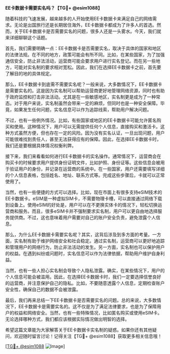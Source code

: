 **EE卡数据卡需要实名吗？【TG💪+ @esim1088】**

随着科技的飞速发展，越来越多的人开始使用EE卡数据卡来满足自己的网络需求。无论是出国旅行还是长期居住海外，EE卡数据卡都成为了许多人的首选。然而，关于EE卡数据卡是否需要实名的问题，很多人还是一头雾水。今天，我们就来详细聊聊这个话题。

首先，我们需要明确一点：EE卡数据卡是否需要实名，取决于具体的国家和地区的法律法规。在不同的地方，政策可能会有所不同。比如，在某些国家，为了加强通信安全，防止非法活动，运营商可能会要求用户进行实名登记。而在另一些地方，可能对实名制的要求相对宽松。因此，我们在选择EE卡数据卡之前，首先要了解目的地的具体规定。

那么，EE卡数据卡到底需不需要实名呢？一般来说，大多数情况下，EE卡数据卡是需要实名的。这是因为实名制可以帮助运营商更好地管理网络资源，同时也有助于政府监控和打击非法活动。尤其是在一些敏感地区，实名制更是成为了一种常态。对于用户来说，实名制虽然会带来一定的麻烦，但同时也是一种安全保障。毕竟，如果发生任何问题，实名信息可以作为追踪线索，帮助用户解决问题。

不过，也有一些例外情况。比如，有些国家或地区的EE卡数据卡可能允许匿名购买和使用。这种情况下，用户可以无需提供任何个人信息，直接购买和激活卡。这种方式虽然方便，但也存在一定的风险。因为没有实名认证，一旦出现问题，用户可能很难找到责任人，甚至无法获得应有的保障。因此，在选择EE卡数据卡时，我们还是要根据具体情况权衡利弊。

接下来，我们来看看如何进行EE卡数据卡的实名操作。通常情况下，运营商会在购买卡的时候要求用户提供身份证明文件，比如护照、身份证等。这些信息会被用于验证用户的身份，并记录在运营商的系统中。在一些国家，用户还需要填写详细的个人信息表格，包括姓名、地址、联系方式等。完成这些步骤后，卡就可以正常使用了。

当然，也有一些便捷的方式可以选择。比如，现在市面上有很多支持eSIM技术的EE卡数据卡。eSIM是一种虚拟SIM卡，不需要物理卡槽，可以直接通过网络下载到设备上。使用eSIM的好处是，用户可以在不更换实体卡的情况下，轻松切换运营商和服务。而且，很多eSIM卡并不强制要求实名制，用户可以更自由地选择服务提供商。不过，这也意味着用户需要对自己的账户安全负责，避免泄露个人信息。

那么，为什么EE卡数据卡需要实名呢？其实，这背后涉及到多方面的考量。一方面，实名制有助于维护网络安全和社会稳定。通过实名制，运营商可以更好地追踪和管理用户的网络行为，防止非法活动的发生。另一方面，实名制也可以保护用户的权益。在遇到纠纷或问题时，实名信息可以作为法律依据，帮助用户维护自身利益。

当然，也有一些人担心实名制会导致个人隐私泄露。确实，在某些情况下，用户的个人信息可能会被滥用。因此，在选择EE卡数据卡时，我们一定要选择信誉良好的运营商，并注意保护自己的隐私。比如，不要随意透露个人信息，定期检查账户安全性，确保自己的数据不会被泄露。

最后，我们再来总结一下EE卡数据卡是否需要实名的问题。总的来说，大多数情况下，EE卡数据卡是需要实名的。这不仅是为了满足法律要求，也是为了保障用户的权益和网络安全。当然，也有一些特殊情况，比如匿名购买或使用eSIM卡。无论选择哪种方式，我们都应该根据实际情况做出明智的选择。

希望这篇文章能为大家解答关于EE卡数据卡实名制的疑惑。如果你还有其他疑问，欢迎随时留言讨论！记得关注【TG💪+ @esim1088】获取更多相关信息哦！

[[TG💪+ @esim1088](https://t.me/s/esim1088) ![Image](https://i.postimg.cc/4NQfJmqS/Snipaste-2025-05-13-00-14-12.png)]